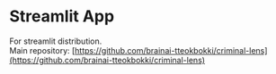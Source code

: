 # Streamlit App
For streamlit distribution.<br>
Main repository: [https://github.com/brainai-tteokbokki/criminal-lens](https://github.com/brainai-tteokbokki/criminal-lens)
